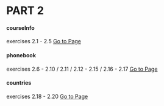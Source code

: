 # PART 2
#### courseInfo
exercises 2.1 - 2.5
[Go to Page](https://github.com/fmossatto/FullStackOpen/tree/main/Part2/courseinfo)
#### phonebook
exercises 2.6 - 2.10 / 2.11 / 2.12 - 2.15 / 2.16 - 2.17
[Go to Page](https://github.com/fmossatto/FullStackOpen/tree/main/Part2/phonebook)
#### countries
exercises 2.18 - 2.20
[Go to Page](https://github.com/fmossatto/FullStackOpen/tree/main/Part2/countries)

